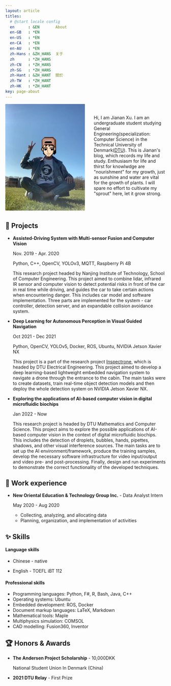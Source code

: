 ```yaml
---
layout: article
titles:
  # @start locale config
  en      : &EN       About
  en-GB   : *EN
  en-US   : *EN
  en-CA   : *EN
  en-AU   : *EN
  zh-Hans : &ZH_HANS  关于
  zh      : *ZH_HANS
  zh-CN   : *ZH_HANS
  zh-SG   : *ZH_HANS
  zh-Hant : &ZH_HANT  關於
  zh-TW   : *ZH_HANT
  zh-HK   : *ZH_HANT
key: page-about
---
```


<div style="float:left; margin-right:2em;">
    <img src="https://raw.githubusercontent.com/JiananAlvin/ImageBed/master/202110221920070.png" width="250"/>
</div>
<div>
    <br><br>Hi, I am Jianan Xu. I am an undergraduate student studying General Engineering(specialization: Computer Science) in the Technical University of Denmark(<a href="https://www.dtu.dk">DTU</a>). This is Jianan's blog, which records my life and study. Enthusiasm for life and thirst for knowlwdge are "nourishment" for my growth, just as sunshine and water are vital for the growth of plants. I will spare no effort to cultivate my "sprout" here, let it grow strong.
<br><br><br><br> </div>

## :file_folder: Projects

* **Assisted-Driving System with Multi-sensor Fusion and Computer Vision** 

  Nov. 2019 - Apr. 2020 

  Python, C++, OpenCV, YOLOv3, MQTT, Raspberry Pi 4B

  This research project headed by Nanjing Institute of Technology, School of Computer Engineering. This project aimed to combine lidar, infrared IR sensor and computer vision to detect potential risks in front of the car in real time while driving, and guides the car to take certain actions when encountering danger. This includes car model and software implementation. Three parts are implemented for the system - car controller, detection server, and an expandable collision avoidance system. 

* **Deep Learning for Autonomous Perception in Visual Guided Navigation** 

  Oct 2021 - Dec 2021
  
  Python, OpenCV, YOLOv5, Docker, ROS, Ubuntu, NVIDIA Jetson Xavier NX
  
  This project is a part of the research project [Inspectrone](https://www.dtu.dk/english/news/Nyhed?id=%7BF8B2908E-FAC2-48AB-A1A5-060839E880C8%7D), which is headed by DTU Electrical Engineering. This project aimed to develop a deep learning-based lightweight embedded navigation system to navigate a drone through the entrance to the cabin. The main tasks were to create datasets, train real-time object detection models and then deploy the whole detection system on NVIDIA Jetson Xavier NX. 
  
* **Exploring the applications of AI-based computer vision in digital microfluidic biochips**

  Jan 2022 - Now

  This research project is headed by DTU Mathematics and Computer Science. This project aims to explore the possible applications of AI-based computer vision in the context of digital microfluidic biochips. This includes the detection of droplets, bubbles, hands, pipettes, shadows, and other visual interference sources. The main tasks are to set up the AI environment/framework, produce the training samples, develop the necessary software infrastructure for video input/output and video pre- and post-processing. Finally, design and run experiments to demonstrate the correct functionality of the developed techniques. 

## :briefcase: Work experience

* **New Oriental Education & Technology Group Inc.** - Data Analyst Intern

  May 2020 - Aug 2020
  
  - Collecting, analyzing, and allocating data
  - Planning, organization, and implementation of activities

## :sparkles: Skills

#### Language skills

* Chinese - native

* English - TOEFL iBT 112

#### Professional skills

* Programming languages: Python, F#, R, Bash, Java, C++
* Operating systems: Ubuntu
* Embedded development: ROS, Docker
* Document markup languages: LaTeX, Markdown
* Mathematical tools: Maple
* Multiphysics simulation: COMSOL
* CAD modelling: Fusion360, Inventor

## :trophy: Honors & Awards

* **The Andersen Project Scholarship** - 10,000DKK

  National Student Union In Denmark (China)

* **2021 DTU Relay** - First Prize

  

  
  
  

